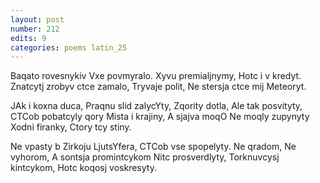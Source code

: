 ```yaml
---
layout: post
number: 212
edits: 9
categories: poems latin_25
---
```


Baqato rovesnykiv
Vxe povmyralo. 
Xyvu premialjnymy, 
Hotc i v kredyt.
Znatcytj zrobyv ctce zamalo,
Tryvaje polit,
Ne stersja ctce mij 
Meteoryt.

JAk i koxna duca,
Praqnu slid zalycYty,
Zqority dotla,
Ale tak posvityty,
CTCob pobatcyly qory
Mista i krajiny,
A sjajva moqO
Ne moqly zupynyty
Xodni firanky,
Ctory tcy stiny.

Ne vpasty b
Zirkoju LjutsYfera,
CTCob vse spopelyty.
Ne qradom, 
Ne vyhorom,
A sontsja promintcykom
Nitc prosverdlyty,
Torknuvcysj kintcykom,
Hotc koqosj voskresyty.
